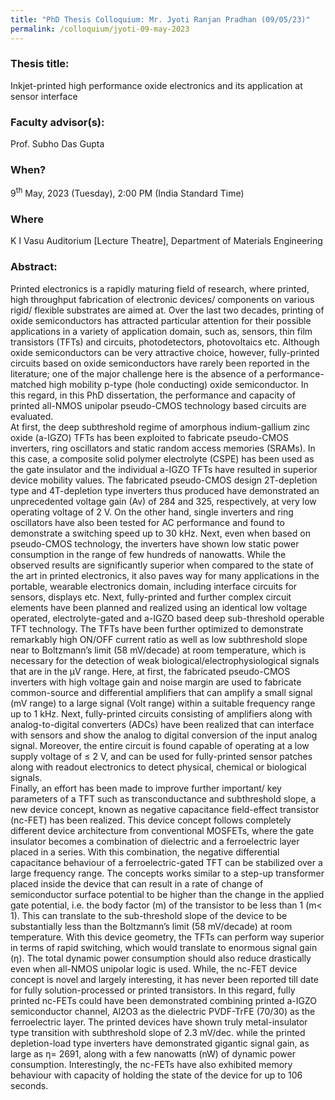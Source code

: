 ```yaml
---
title: "PhD Thesis Colloquium: Mr. Jyoti Ranjan Pradhan (09/05/23)"
permalink: /colloquium/jyoti-09-may-2023
---
```

### Thesis title:
Inkjet-printed high performance oxide electronics and its application at sensor interface

### Faculty advisor(s):
Prof. Subho Das Gupta

### When?
9<sup>th</sup> May, 2023 (Tuesday), 2:00 PM (India Standard Time)

### Where
K I Vasu Auditorium [Lecture Theatre], Department of Materials Engineering

### Abstract: 
Printed electronics is a rapidly maturing field of research, where printed, high throughput fabrication of electronic devices/ components on various rigid/ flexible substrates are aimed at. Over the last two decades, printing of oxide semiconductors has attracted particular attention for their possible applications in a variety of application domain, such as, sensors, thin film transistors (TFTs) and circuits, photodetectors, photovoltaics etc. Although oxide semiconductors can be very attractive choice, however, fully-printed circuits based on oxide semiconductors have rarely been reported in the literature; one of the major challenge here is the absence of a performance-matched high mobility p-type (hole conducting) oxide semiconductor. In this regard, in this PhD dissertation, the performance and capacity of printed all-NMOS unipolar pseudo-CMOS technology based circuits are evaluated.  
At first, the deep subthreshold regime of amorphous indium-gallium zinc oxide (a-IGZO) TFTs has been exploited to fabricate pseudo-CMOS inverters, ring oscillators and static random access memories (SRAMs). In this case, a composite solid polymer electrolyte (CSPE) has been used as the gate insulator and the individual a-IGZO TFTs have resulted in superior device mobility values. The fabricated pseudo-CMOS design 2T-depletion type and 4T-depletion type inverters thus produced have demonstrated an unprecedented voltage gain (Av) of 284 and 325, respectively, at very low operating voltage of 2 V. On the other hand, single inverters and ring oscillators have also been tested for AC performance and found to demonstrate a switching speed up to 30 kHz. Next, even when based on pseudo-CMOS technology, the inverters have shown low static power consumption in the range of few hundreds of nanowatts. While the observed results are significantly superior when compared to the state of the art in printed electronics, it also paves way for many applications in the portable, wearable electronics domain, including interface circuits for sensors, displays etc. 
Next, fully-printed and further complex circuit elements have been planned and realized using an identical low voltage operated, electrolyte-gated and a-IGZO based deep sub-threshold operable TFT technology. The TFTs have been further optimized to demonstrate remarkably high ON/OFF current ratio as well as low subthreshold slope near to Boltzmann’s limit (58 mV/decade) at room temperature, which is necessary for the detection of weak biological/electrophysiological signals that are in the µV range. Here, at first, the fabricated pseudo-CMOS inverters with high voltage gain and noise margin are used to fabricate common-source and differential amplifiers that can amplify a small signal (mV range) to a large signal (Volt range) within a suitable frequency range up to 1 kHz. Next, fully-printed circuits consisting of amplifiers along with analog-to-digital converters (ADCs) have been realized that can interface with sensors and show the analog to digital conversion of the input analog signal. Moreover, the entire circuit is found capable of operating at a low supply voltage of ≤ 2 V, and can be used for fully-printed sensor patches along with readout electronics to detect physical, chemical or biological signals.  
Finally, an effort has been made to improve further important/ key parameters of a TFT such as transconductance and subthreshold slope, a new device concept, known as negative capacitance field-effect transistor (nc-FET) has been realized. This device concept follows completely different device architecture from conventional MOSFETs, where the gate insulator becomes a combination of dielectric and a ferroelectric layer placed in a series. With this combination, the negative differential capacitance behaviour of a ferroelectric-gated TFT can be stabilized over a large frequency range. The concepts works similar to a step-up transformer placed inside the device that can result in a rate of change of semiconductor surface potential to be higher than the change in the applied gate potential, i.e. the body factor (m) of the transistor to be less than 1 (m< 1). This can translate to the sub-threshold slope of the device to be substantially less than the Boltzmann’s limit (58 mV/decade) at room temperature. With this device geometry, the TFTs can perform way superior in terms of rapid switching, which would translate to enormous signal gain (η). The total dynamic power consumption should also reduce drastically even when all-NMOS unipolar logic is used. While, the nc-FET device concept is novel and largely interesting, it has never been reported till date for fully solution-processed or printed transistors. In this regard, fully printed nc-FETs could have been demonstrated combining printed a-IGZO semiconductor channel, Al2O3 as the dielectric PVDF-TrFE (70/30) as the ferroelectric layer. The printed devices have shown truly metal-insulator type transition with subthreshold slope of 2.3 mV/dec. while the printed depletion-load type inverters have demonstrated gigantic signal gain, as large as η= 2691, along with a few nanowatts (nW) of dynamic power consumption. Interestingly, the nc-FETs have also exhibited memory behaviour with capacity of holding the state of the device for up to 106 seconds.